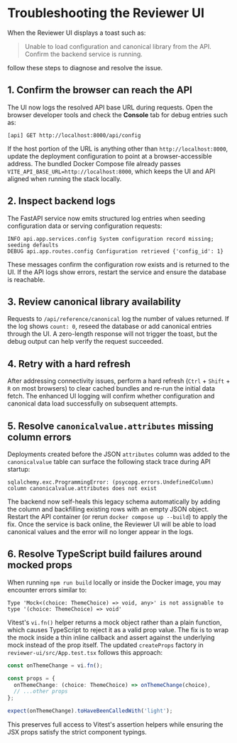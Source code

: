 # Troubleshooting the Reviewer UI

When the Reviewer UI displays a toast such as:

> Unable to load configuration and canonical library from the API. Confirm the backend service is running.

follow these steps to diagnose and resolve the issue.

## 1. Confirm the browser can reach the API

The UI now logs the resolved API base URL during requests. Open the browser developer tools and check the **Console** tab for debug entries such as:

```
[api] GET http://localhost:8000/api/config
```

If the host portion of the URL is anything other than `http://localhost:8000`, update the deployment configuration to point at a browser-accessible address. The bundled Docker Compose file already passes `VITE_API_BASE_URL=http://localhost:8000`, which keeps the UI and API aligned when running the stack locally.

## 2. Inspect backend logs

The FastAPI service now emits structured log entries when seeding configuration data or serving configuration requests:

```
INFO api.app.services.config System configuration record missing; seeding defaults
DEBUG api.app.routes.config Configuration retrieved {'config_id': 1}
```

These messages confirm the configuration row exists and is returned to the UI. If the API logs show errors, restart the service and ensure the database is reachable.

## 3. Review canonical library availability

Requests to `/api/reference/canonical` log the number of values returned. If the log shows `count: 0`, reseed the database or add canonical entries through the UI. A zero-length response will not trigger the toast, but the debug output can help verify the request succeeded.

## 4. Retry with a hard refresh

After addressing connectivity issues, perform a hard refresh (`Ctrl` + `Shift` + `R` on most browsers) to clear cached bundles and re-run the initial data fetch. The enhanced UI logging will confirm whether configuration and canonical data load successfully on subsequent attempts.

## 5. Resolve `canonicalvalue.attributes` missing column errors

Deployments created before the JSON `attributes` column was added to the `canonicalvalue` table can surface the following stack trace during API startup:

```
sqlalchemy.exc.ProgrammingError: (psycopg.errors.UndefinedColumn) column canonicalvalue.attributes does not exist
```

The backend now self-heals this legacy schema automatically by adding the column and backfilling existing rows with an empty JSON object. Restart the API container (or rerun `docker compose up --build`) to apply the fix. Once the service is back online, the Reviewer UI will be able to load canonical values and the error will no longer appear in the logs.

## 6. Resolve TypeScript build failures around mocked props

When running `npm run build` locally or inside the Docker image, you may encounter errors similar to:

```
Type 'Mock<(choice: ThemeChoice) => void, any>' is not assignable to type '(choice: ThemeChoice) => void'
```

Vitest's `vi.fn()` helper returns a mock object rather than a plain function, which causes TypeScript to reject it as a valid prop value. The fix is to wrap the mock inside a thin inline callback and assert against the underlying mock instead of the prop itself. The updated `createProps` factory in `reviewer-ui/src/App.test.tsx` follows this approach:

```ts
const onThemeChange = vi.fn();

const props = {
  onThemeChange: (choice: ThemeChoice) => onThemeChange(choice),
  // ...other props
};

expect(onThemeChange).toHaveBeenCalledWith('light');
```

This preserves full access to Vitest's assertion helpers while ensuring the JSX props satisfy the strict component typings.
